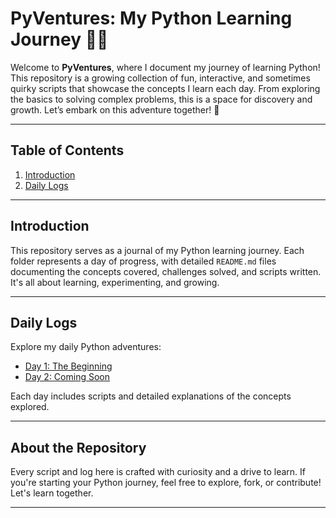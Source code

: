 # PyVentures: My Python Learning Journey 🐍✨  

Welcome to **PyVentures**, where I document my journey of learning Python! This repository is a growing collection of fun, interactive, and sometimes quirky scripts that showcase the concepts I learn each day. From exploring the basics to solving complex problems, this is a space for discovery and growth. Let’s embark on this adventure together! 🚀  

---

## Table of Contents  

1. [Introduction](#introduction)  
2. [Daily Logs](#daily-logs)  

---

## Introduction  

This repository serves as a journal of my Python learning journey. Each folder represents a day of progress, with detailed `README.md` files documenting the concepts covered, challenges solved, and scripts written. It's all about learning, experimenting, and growing.  

---

## Daily Logs  

Explore my daily Python adventures:  

- [Day 1: The Beginning](Day1/README.md)  
- [Day 2: Coming Soon](#)  

Each day includes scripts and detailed explanations of the concepts explored.  

---

## About the Repository  

Every script and log here is crafted with curiosity and a drive to learn. If you're starting your Python journey, feel free to explore, fork, or contribute! Let's learn together.  

---
